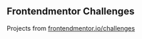 ## Frontendmentor Challenges

Projects from [frontendmentor.io/challenges](https://www.frontendmentor.io/challenges)